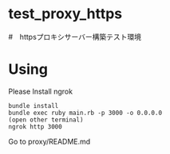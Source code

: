 # test_proxy_https
#　httpsプロキシサーバー構築テスト環境
# Using
Please Install ngrok
```
bundle install
bundle exec ruby main.rb -p 3000 -o 0.0.0.0
(open other terminal)
ngrok http 3000
```
Go to proxy/README.md
